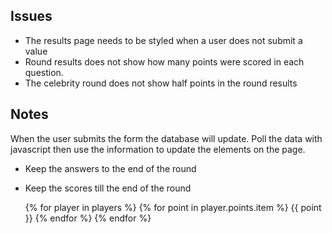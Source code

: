 ## Issues
- The results page needs to be styled when a user does not submit a value
- Round results does not show how many points were scored in each question.
- The celebrity round does not show half points in the round results

## Notes

When the user submits the form the database will update.
Poll the data with javascript then use the information to update the elements on the page.

- Keep the answers to the end of the round
- Keep the scores till the end of the round


    {% for player in players %}
        {% for point in player.points.item %}
            {{ point }}
        {% endfor %}
    {% endfor %}